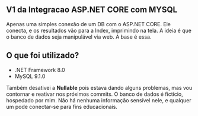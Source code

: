 ## V1 da Integracao ASP.NET CORE com MYSQL

Apenas uma simples conexão de um DB com o ASP.NET CORE. Ele conecta, e os resultados vão para a Index, imprimindo na tela.
A ideia é que o banco de dados seja manipulável via web. A base é essa.

## O que foi utilizado?

<ul>
<li>.NET Framework 8.0</li>
<li>MySQL 9.1.0</li>
</ul>

Também desativei a <b>Nullable</b> pois estava dando alguns problemas, mas vou contornar e reativar nos próximos commits. 
O banco de dados é fictício, hospedado por mim. Não há nenhuma informação sensível nele, e qualquer um pode conectar-se para fins educacionais.
